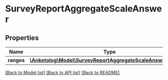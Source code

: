 # SurveyReportAggregateScaleAnswer

## Properties
Name | Type | Description | Notes
------------ | ------------- | ------------- | -------------
**ranges** | [**\Anketolog\Model\SurveyReportAggregateScaleAnswerRanges[]**](SurveyReportAggregateScaleAnswerRanges.md) |  | 

[[Back to Model list]](../README.md#documentation-for-models) [[Back to API list]](../README.md#documentation-for-api-endpoints) [[Back to README]](../README.md)


